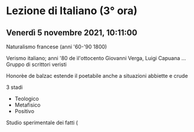 #  Lezione di Italiano (3° ora)
## Venerdì 5 novembre 2021, 10:11:00

Naturalismo francese (anni '60-'90 1800)

Verismo italiano; anni '80 de ìl'ottocento
Giovanni Verga, Luigi Capuana ...
Gruppo di scrittori veristi


Honorèe de balzac estende il poetabile anche a situazioni abbiette e crude



3 stadi
* Teologico
* Metafisico
* Positivo

Studio sperimentale dei fatti (
<!--stackedit_data:
eyJoaXN0b3J5IjpbMTg1MjkyMTI4MiwtMTE1MDM0MzM0M119
-->